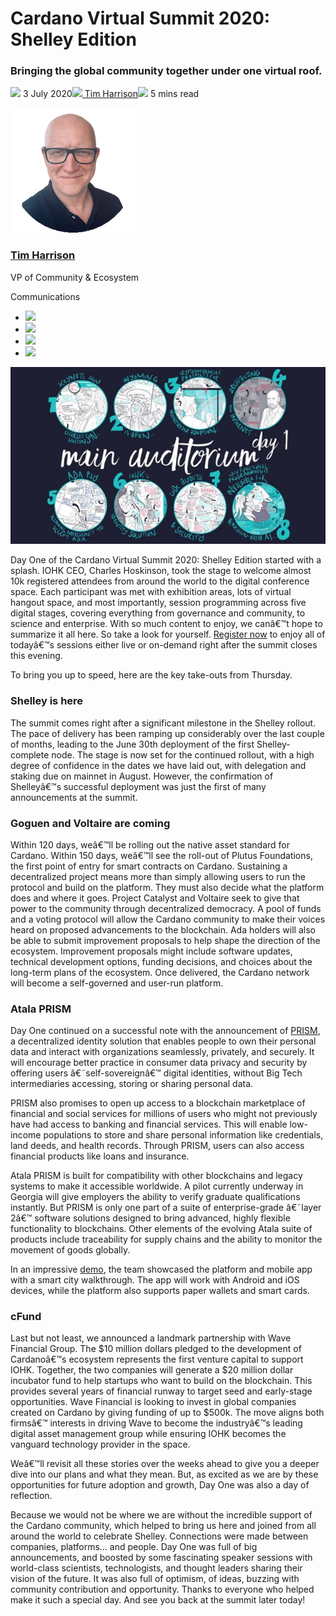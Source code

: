 # Cardano Virtual Summit 2020: Shelley Edition
### **Bringing the global community together under one virtual roof.**
![](img/2020-07-03-cardano-virtual-summit-2020-shelley-edition.002.png) 3 July 2020![](img/2020-07-03-cardano-virtual-summit-2020-shelley-edition.002.png)[ Tim Harrison](/en/blog/authors/tim-harrison/page-1/)![](img/2020-07-03-cardano-virtual-summit-2020-shelley-edition.003.png) 5 mins read

![Tim Harrison](img/2020-07-03-cardano-virtual-summit-2020-shelley-edition.004.png)[](/en/blog/authors/tim-harrison/page-1/)
### [**Tim Harrison**](/en/blog/authors/tim-harrison/page-1/)
VP of Community & Ecosystem

Communications

- ![](img/2020-07-03-cardano-virtual-summit-2020-shelley-edition.005.png)[](mailto:tim.harrison@iohk.io "Email")
- ![](img/2020-07-03-cardano-virtual-summit-2020-shelley-edition.006.png)[](https://uk.linkedin.com/in/timbharrison "LinkedIn")
- ![](img/2020-07-03-cardano-virtual-summit-2020-shelley-edition.007.png)[](https://twitter.com/timbharrison "Twitter")
- ![](img/2020-07-03-cardano-virtual-summit-2020-shelley-edition.008.png)[](https://github.com/timbharrison "GitHub")

![Cardano Virtual Summit 2020: Shelley Edition](img/2020-07-03-cardano-virtual-summit-2020-shelley-edition.009.jpeg)

Day One of the Cardano Virtual Summit 2020: Shelley Edition started with a splash. IOHK CEO, Charles Hoskinson, took the stage to welcome almost 10k registered attendees from around the world to the digital conference space. Each participant was met with exhibition areas, lots of virtual hangout space, and most importantly, session programming across five digital stages, covering everything from governance and community, to science and enterprise. With so much content to enjoy, we canâ€™t hope to summarize it all here. So take a look for yourself. [Register now](https://cardanosummit.iohk.io/) to enjoy all of todayâ€™s sessions either live or on-demand right after the summit closes this evening. 

To bring you up to speed, here are the key take-outs from Thursday.
### **Shelley is here**
The summit comes right after a significant milestone in the Shelley rollout. The pace of delivery has been ramping up considerably over the last couple of months, leading to the June 30th deployment of the first Shelley-complete node. The stage is now set for the continued rollout, with a high degree of confidence in the dates we have laid out, with delegation and staking due on mainnet in August. However, the confirmation of Shelleyâ€™s successful deployment was just the first of many announcements at the summit.
### **Goguen and Voltaire are coming**
Within 120 days, weâ€™ll be rolling out the native asset standard for Cardano. Within 150 days, weâ€™ll see the roll-out of Plutus Foundations, the first point of entry for smart contracts on Cardano. Sustaining a decentralized project means more than simply allowing users to run the protocol and build on the platform. They must also decide what the platform does and where it goes. Project Catalyst and Voltaire seek to give that power to the community through decentralized democracy. A pool of funds and a voting protocol will allow the Cardano community to make their voices heard on proposed advancements to the blockchain. Ada holders will also be able to submit improvement proposals to help shape the direction of the ecosystem. Improvement proposals might include software updates, technical development options, funding decisions, and choices about the long-term plans of the ecosystem. Once delivered, the Cardano network will become a self-governed and user-run platform. 
### **Atala PRISM**
Day One continued on a successful note with the announcement of [PRISM](https://atalaprism.io/), a decentralized identity solution that enables people to own their personal data and interact with organizations seamlessly, privately, and securely. It will encourage better practice in consumer data privacy and security by offering users â€˜self-sovereignâ€™ digital identities, without Big Tech intermediaries accessing, storing or sharing personal data.

PRISM also promises to open up access to a blockchain marketplace of financial and social services for millions of users who might not previously have had access to banking and financial services. This will enable low-income populations to store and share personal information like credentials, land deeds, and health records. Through PRISM, users can also access financial products like loans and insurance.

Atala PRISM is built for compatibility with other blockchains and legacy systems to make it accessible worldwide. A pilot currently underway in Georgia will give employers the ability to verify graduate qualifications instantly. But PRISM is only one part of a suite of enterprise-grade â€˜layer 2â€™ software solutions designed to bring advanced, highly flexible functionality to blockchains. Other elements of the evolving Atala suite of products include traceability for supply chains and the ability to monitor the movement of goods globally.

In an impressive [demo](https://atalaprism.io/credentials), the team showcased the platform and mobile app with a smart city walkthrough. The app will work with Android and iOS devices, while the platform also supports paper wallets and smart cards.
### **cFund**
Last but not least, we announced a landmark partnership with Wave Financial Group. The $10 million dollars pledged to the development of Cardanoâ€™s ecosystem represents the first venture capital to support IOHK. Together, the two companies will generate a $20 million dollar incubator fund to help startups who want to build on the blockchain. This provides several years of financial runway to target seed and early-stage opportunities. Wave Financial is looking to invest in global companies created on Cardano by giving funding of up to $500k. The move aligns both firmsâ€™ interests in driving Wave to become the industryâ€™s leading digital asset management group while ensuring IOHK becomes the vanguard technology provider in the space.

Weâ€™ll revisit all these stories over the weeks ahead to give you a deeper dive into our plans and what they mean. But, as excited as we are by these opportunities for future adoption and growth, Day One was also a day of reflection.

Because we would not be where we are without the incredible support of the Cardano community, which helped to bring us here and joined from all around the world to celebrate Shelley. Connections were made between companies, platforms... and people. Day One was full of big announcements, and boosted by some fascinating speaker sessions with world-class scientists, technologists, and thought leaders sharing their vision of the future. It was also full of optimism, of ideas, buzzing with community contribution and opportunity. Thanks to everyone who helped make it such a special day. And see you back at the summit later today!
